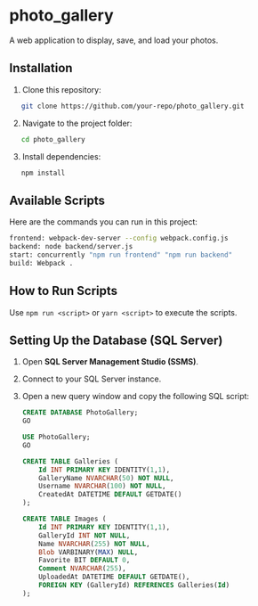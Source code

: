 # photo_gallery

A web application to display, save, and load your photos.

## Installation

1. Clone this repository:

```bash
   git clone https://github.com/your-repo/photo_gallery.git
```

2. Navigate to the project folder:

```bash
   cd photo_gallery
```

3. Install dependencies:

```bash
   npm install
```

## Available Scripts

Here are the commands you can run in this project:

```bash
frontend: webpack-dev-server --config webpack.config.js
backend: node backend/server.js
start: concurrently "npm run frontend" "npm run backend"
build: Webpack .
```

## How to Run Scripts

Use `npm run <script>` or `yarn <script>` to execute the scripts.

## Setting Up the Database (SQL Server)

1. Open **SQL Server Management Studio (SSMS)**.
2. Connect to your SQL Server instance.
3. Open a new query window and copy the following SQL script:

   ```sql
   CREATE DATABASE PhotoGallery;
   GO

   USE PhotoGallery;
   GO

   CREATE TABLE Galleries (
       Id INT PRIMARY KEY IDENTITY(1,1),
       GalleryName NVARCHAR(50) NOT NULL,
       Username NVARCHAR(100) NOT NULL,
       CreatedAt DATETIME DEFAULT GETDATE()
   );

   CREATE TABLE Images (
       Id INT PRIMARY KEY IDENTITY(1,1),
       GalleryId INT NOT NULL,
       Name NVARCHAR(255) NOT NULL,
       Blob VARBINARY(MAX) NULL,
       Favorite BIT DEFAULT 0,
       Comment NVARCHAR(255),
       UploadedAt DATETIME DEFAULT GETDATE(),
       FOREIGN KEY (GalleryId) REFERENCES Galleries(Id)
   );
   ```
